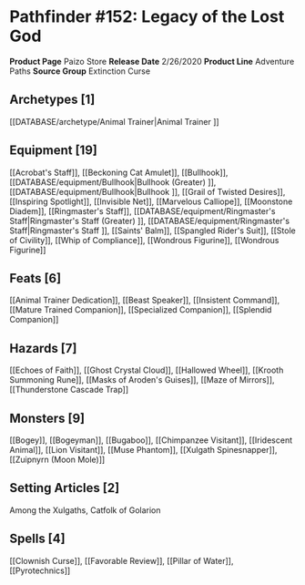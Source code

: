 ﻿---
id: '23'
name: Pathfinder 152. Legacy of the Lost God
rarity: Common
source: null
trait: null
type: Source

---
# Pathfinder #152: Legacy of the Lost God

**Product Page** Paizo Store
**Release Date** 2/26/2020
**Product Line** Adventure Paths
**Source Group** Extinction Curse

## Archetypes [1]

[[DATABASE/archetype/Animal Trainer|Animal Trainer
]]

## Equipment [19]

[[Acrobat's Staff]], [[Beckoning Cat Amulet]], [[Bullhook]], [[DATABASE/equipment/Bullhook|Bullhook (Greater)
]], [[DATABASE/equipment/Bullhook|Bullhook
]], [[Grail of Twisted Desires]], [[Inspiring Spotlight]], [[Invisible Net]], [[Marvelous Calliope]], [[Moonstone Diadem]], [[Ringmaster's Staff]], [[DATABASE/equipment/Ringmaster's Staff|Ringmaster's Staff (Greater)
]], [[DATABASE/equipment/Ringmaster's Staff|Ringmaster's Staff
]], [[Saints' Balm]], [[Spangled Rider's Suit]], [[Stole of Civility]], [[Whip of Compliance]], [[Wondrous Figurine]], [[Wondrous Figurine]]

## Feats [6]

[[Animal Trainer Dedication]], [[Beast Speaker]], [[Insistent Command]], [[Mature Trained Companion]], [[Specialized Companion]], [[Splendid Companion]]

## Hazards [7]

[[Echoes of Faith]], [[Ghost Crystal Cloud]], [[Hallowed Wheel]], [[Krooth Summoning Rune]], [[Masks of Aroden's Guises]], [[Maze of Mirrors]], [[Thunderstone Cascade Trap]]

## Monsters [9]

[[Bogey]], [[Bogeyman]], [[Bugaboo]], [[Chimpanzee Visitant]], [[Iridescent Animal]], [[Lion Visitant]], [[Muse Phantom]], [[Xulgath Spinesnapper]], [[Zuipnyrn (Moon Mole)]]

## Setting Articles [2]

Among the Xulgaths, Catfolk of Golarion

## Spells [4]

[[Clownish Curse]], [[Favorable Review]], [[Pillar of Water]], [[Pyrotechnics]]
